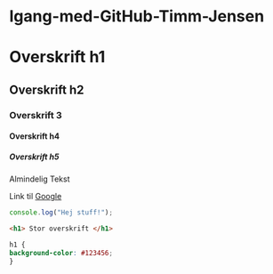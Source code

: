 # Igang-med-GitHub-Timm-Jensen

# Overskrift h1
## Overskrift h2
### Overskrift 3
#### Overskrift h4
##### Overskrift h5
Almindelig Tekst

Link til [Google](http://google.dk/)
````javascript
console.log("Hej stuff!");
````
````html
<h1> Stor overskrift </h1>
````
````css
h1 {
background-color: #123456;
}
````
